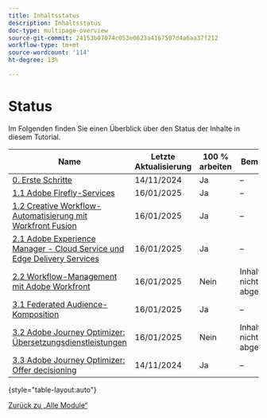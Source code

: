 ```yaml
---
title: Inhaltsstatus
description: Inhaltsstatus
doc-type: multipage-overview
source-git-commit: 24153b07074c053e0623a4167507d4a6aa37f212
workflow-type: tm+mt
source-wordcount: '114'
ht-degree: 13%

---
```


# Status

Im Folgenden finden Sie einen Überblick über den Status der Inhalte in diesem Tutorial.

| Name | Letzte Aktualisierung | 100 % arbeiten | Bemerkungen          |
| ---------------------- | ------------ | ------------ |------------ |
| [0. Erste Schritte ](./modules/getting-started/gettingstarted/getting-started.md) | 14/11/2024 | Ja | – |
| [1.1 Adobe Firefly-Services](./modules/creative-cloud/module1.1/firefly-services.md) | 16/01/2025 | Ja | – |
| [1.2 Creative Workflow-Automatisierung mit Workfront Fusion](./modules/creative-cloud/module1.2/automation.md) | 16/01/2025 | Ja | – |
| [2.1 Adobe Experience Manager - Cloud Service und Edge Delivery Services ](./modules/csc/module2.1/aemcs.md) | 16/01/2025 | Ja | – |
| [2.2 Workflow-Management mit Adobe Workfront](./modules/csc/module2.2/workfront.md) | 16/01/2025 | Nein | Inhalt noch nicht abgeschlossen |
| [3.1 Federated Audience-Komposition](./modules/uce/module3.1/fac.md) | 16/01/2025 | Ja | – |
| [3.2 Adobe Journey Optimizer: Übersetzungsdienstleistungen](./modules/uce/module3.2/ajotranslationsvcs.md) | 16/01/2025 | Nein | Inhalt noch nicht abgeschlossen |
| [3.3 Adobe Journey Optimizer: Offer decisioning](./modules/uce/module3.3/offer-decisioning.md) | 14/11/2024 | Ja | – |

{style="table-layout:auto"}

[Zurück zu „Alle Module“](./overview.md)
